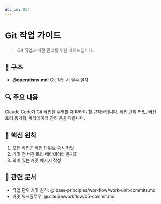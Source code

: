 ```yaml
---
doc_id: 854
---
```


# Git 작업 가이드

> Git 작업과 버전 관리를 위한 가이드입니다.

## 📁 구조

- **@operations.md**: Git 작업 시 필수 절차

## 🔍 주요 내용

Claude Code가 Git 작업을 수행할 때 따라야 할 규칙들입니다. 작업 단위 커밋, 버전 트리 동기화, 메타데이터 관리 등을 다룹니다.

## 📌 핵심 원칙

1. 모든 작업은 작업 단위로 즉시 커밋
2. 커밋 전 버전 트리 메타데이터 동기화
3. 의미 있는 커밋 메시지 작성

## 🔗 관련 문서

- 작업 단위 커밋 원칙: @.base-principles/workflow/work-unit-commits.md
- 커밋 워크플로우: @.claude/workflow/05-commit.md